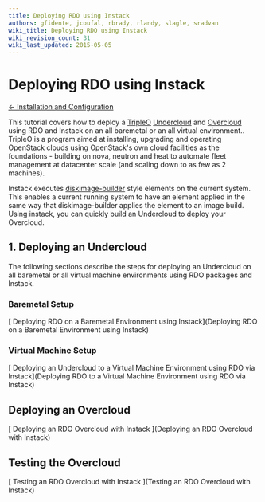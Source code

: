 ```yaml
---
title: Deploying RDO using Instack
authors: gfidente, jcoufal, rbrady, rlandy, slagle, sradvan
wiki_title: Deploying RDO using Instack
wiki_revision_count: 31
wiki_last_updated: 2015-05-05
---
```


# Deploying RDO using Instack

[ ← Installation and Configuration](Install)

This tutorial covers how to deploy a [TripleO](https://wiki.openstack.org/wiki/TripleO) [Undercloud](http://docs.openstack.org/developer/tripleo-incubator/devtest_undercloud.html) and [Overcloud](http://docs.openstack.org/developer/tripleo-incubator/devtest_overcloud.html) using RDO and Instack on an all baremetal or an all virtual environment.. TripleO is a program aimed at installing, upgrading and operating OpenStack clouds using OpenStack's own cloud facilities as the foundations - building on nova, neutron and heat to automate fleet management at datacenter scale (and scaling down to as few as 2 machines).

Instack executes [diskimage-builder](https://github.com/openstack/diskimage-builder) style elements on the current system. This enables a current running system to have an element applied in the same way that diskimage-builder applies the element to an image build. Using instack, you can quickly build an Undercloud to deploy your Overcloud.

## 1. Deploying an Undercloud

The following sections describe the steps for deploying an Undercloud on all baremetal or all virtual machine environments using RDO packages and Instack.

### Baremetal Setup

[ Deploying RDO on a Baremetal Environment using Instack](Deploying RDO on a Baremetal Environment using Instack)

### Virtual Machine Setup

[ Deploying an Undercloud to a Virtual Machine Environment using RDO via Instack](Deploying RDO to a Virtual Machine Environment using RDO via Instack)

## Deploying an Overcloud

[ Deploying an RDO Overcloud with Instack ](Deploying an RDO Overcloud with Instack)

## Testing the Overcloud

[ Testing an RDO Overcloud with Instack ](Testing an RDO Overcloud with Instack)
